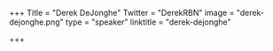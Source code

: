 +++
Title = "Derek DeJonghe"
Twitter = "DerekRBN"
image = "derek-dejonghe.png"
type = "speaker"
linktitle = "derek-dejonghe"

+++

